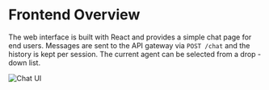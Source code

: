 # Frontend Overview

The web interface is built with React and provides a simple chat page for
end users. Messages are sent to the API gateway via `POST /chat` and the
history is kept per session. The current agent can be selected from a drop
-down list.

![Chat UI](chat_screenshot.png)

